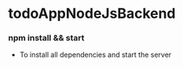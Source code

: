# todoAppNodeJsBackend

### npm install && start
- To install all dependencies and start the server

